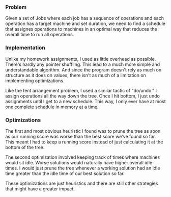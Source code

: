 
### Problem
Given a set of Jobs where each job has a sequence of operations and each operation has a target machine and set duration, we need to find a schedule that assignes operations to machines in an optimal way that reduces the overall time to run all operations.

### Implementation
Unlike my homework assignments, I used as little overhead as possible. There's hardly any pointer shuffling. This lead to a much more simple and understandable algorithm. And since the program doesn't rely as much on structure as it does on values, there isn't as much of a limitation on implementing optimizations.

Like the tent arrangement problem, I used a similar tactic of "do/undo." I assign operations all the way down the tree. Once I hit bottom, I just undo assignments until I get to a new schedule. This way, I only ever have at most one complete schedule in memory at a time.

### Optimizations
The first and most obvious heuristic I found was to prune the tree as soon as our running score was worse than the best score we've found so far. This meant I had to keep a running score instead of just calculating it at the bottom of the tree.

The second optimization involved keeping track of times where machines would sit idle. Worse solutions would naturally have higher overall idle times. I would just prune the tree whenever a working solution had an idle time greater than the idle time of our best solution so far.

These optimizations are just heuristics and there are still other strategies that might have a greater impact.
